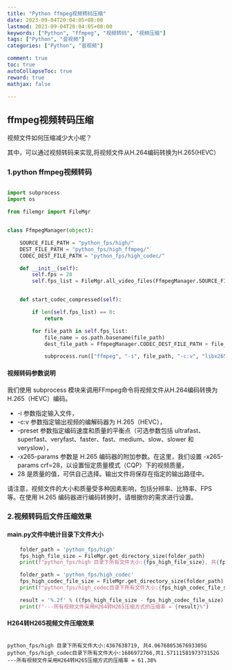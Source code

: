 ```yaml
---
title: "Python ffmpeg视频转码压缩"
date: 2023-09-04T20:04:05+08:00
lastmod: 2023-09-04T20:04:05+08:00
keywords: ["Python", "ffmpeg", "视频转码", "视频压缩"]
tags: ["Python", "音视频"]
categories: ["Python", "音视频"]

comment: true
toc: true
autoCollapseToc: true
reward: true
mathjax: false

---
```


<!--more-->

## ffmpeg视频转码压缩
视频文件如何压缩减少大小呢？

其中，可以通过视频转码来实现,将视频文件从H.264编码转换为H.265(HEVC）

### 1.python ffmpeg视频转码

```python

import subprocess
import os

from filemgr import FileMgr


class FfmpegManager(object):

    SOURCE_FILE_PATH = "python_fps/high/"
    DEST_FILE_PATH = "python_fps/high_ffmpeg/"
    CODEC_DEST_FILE_PATH = "python_fps/high_codec/"

    def __init__(self):
        self.fps = 20
        self.fps_list = FileMgr.all_video_files(FfmpegManager.SOURCE_FILE_PATH)


    def start_codec_compressed(self):

        if len(self.fps_list) == 0:
            return

        for file_path in self.fps_list:
            file_name = os.path.basename(file_path)
            dest_file_path = FfmpegManager.CODEC_DEST_FILE_PATH + file_name

            subprocess.run(["ffmpeg", "-i", file_path, "-c:v", "libx265", "-preset", "medium", "-x265-params", "crf=28", dest_file_path], check=True)

```

#### 视频转码参数说明
   我们使用 subprocess 模块来调用FFmpeg命令将视频文件从H.264编码转换为 H.265（HEVC）编码。
* -i 参数指定输入文件，
* -c:v 参数指定输出视频的编解码器为 H.265（HEVC），
* -preset 参数指定编码速度和质量的平衡点（可选参数包括 ultrafast、superfast、veryfast、faster、fast、medium、slow、slower 和 veryslow），
* -x265-params 参数是 H.265 编码器的附加参数。在这里，我们设置 -x265-params crf=28，以设置恒定质量模式（CQP）下的视频质量，
* 28 是质量的值，可供自己选择。输出文件将保存在指定的输出路径中。

请注意，视频文件的大小和质量受多种因素影响，包括分辨率、比特率、FPS 等。在使用 H.265 编码器进行编码转换时，请根据你的需求进行设置。


### 2.视频转码后文件压缩效果

#### main.py文件中统计目录下文件大小

```python
    folder_path = 'python_fps/high'
    fps_high_file_size = FileMgr.get_directory_size(folder_path)
    print(f"python_fps/high 目录下所有文件大小:{fps_high_file_size}, 共{fps_high_file_size/(1024.0 *1024.0 * 1024.0)}G")

    folder_path = 'python_fps/high_codec'
    fps_high_codec_file_size = FileMgr.get_directory_size(folder_path)
    print(f"python_fps/high_codec目录下所有文件大小:{fps_high_codec_file_size},共{fps_high_codec_file_size/(1024.0 * 1024.0 * 1024.0)}G")

    result = '%.2f' % ((fps_high_file_size - fps_high_codec_file_size) * 100.0 / fps_high_file_size)
    print(f"---所有视频文件采用H264转H265压缩方式的压缩率 = {result}%")
```

#### H264转H265视频文件压缩效果
```shell

python_fps/high 目录下所有文件大小:4367638719, 共4.0676805367693305G
python_fps/high_codec目录下所有文件大小:1686972766,共1.5711158197373152G
---所有视频文件采用H264转H265压缩方式的压缩率 = 61.38%
```

